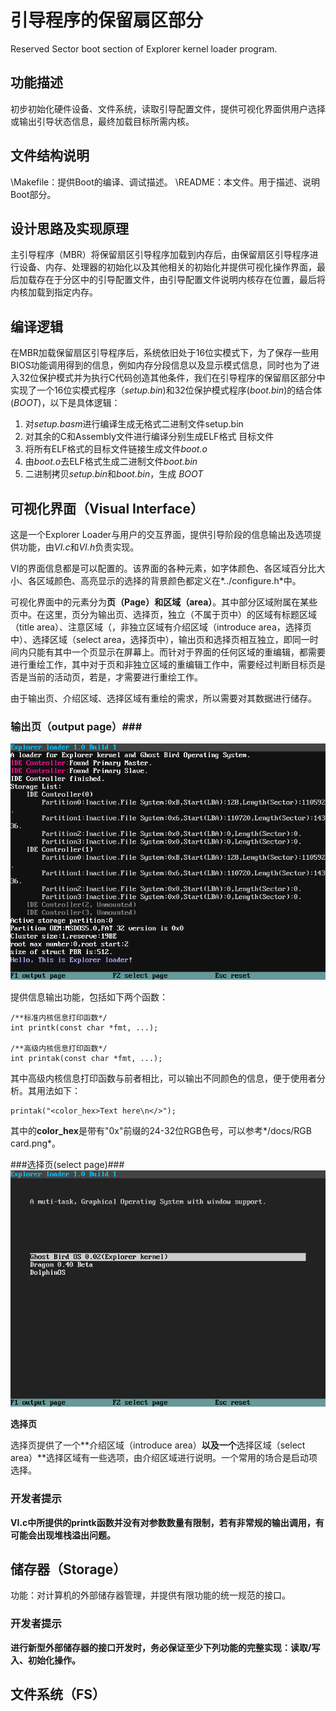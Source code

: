 # 引导程序的保留扇区部分 #
Reserved Sector boot section of Explorer kernel loader program.

## 功能描述 ##
初步初始化硬件设备、文件系统，读取引导配置文件，提供可视化界面供用户选择或输出引导状态信息，最终加载目标所需内核。

## 文件结构说明 ##
\Makefile：提供Boot的编译、调试描述。
\README：本文件。用于描述、说明Boot部分。

## 设计思路及实现原理 ##
主引导程序（MBR）将保留扇区引导程序加载到内存后，由保留扇区引导程序进行设备、内存、处理器的初始化以及其他相关的初始化并提供可视化操作界面，最后加载存在于分区中的引导配置文件，由引导配置文件说明内核存在位置，最后将内核加载到指定内存。

## 编译逻辑 ##
在MBR加载保留扇区引导程序后，系统依旧处于16位实模式下，为了保存一些用BIOS功能调用得到的信息，例如内存分段信息以及显示模式信息，同时也为了进入32位保护模式并为执行C代码创造其他条件，我们在引导程序的保留扇区部分中实现了一个16位实模式程序（*setup.bin*)和32位保护模式程序(*boot.bin*)的结合体(*BOOT*)，以下是具体逻辑：

1. 对*setup.basm*进行编译生成无格式二进制文件setup.bin
2. 对其余的C和Assembly文件进行编译分别生成ELF格式
目标文件
3. 将所有ELF格式的目标文件链接生成文件*boot.o*
4. 由*boot.o*去ELF格式生成二进制文件*boot.bin*
5. 二进制拷贝*setup.bin*和*boot.bin*，生成 *BOOT*


## 可视化界面（Visual Interface） ##
这是一个Explorer Loader与用户的交互界面，提供引导阶段的信息输出及选项提供功能，由*VI.c*和*VI.h*负责实现。

VI的界面信息都是可以配置的。该界面的各种元素，如字体颜色、各区域百分比大小、各区域颜色、高亮显示的选择的背景颜色都定义在*../configure.h*中。

可视化界面中的元素分为**页（Page）**和**区域（area）**。其中部分区域附属在某些页中。在这里，页分为输出页、选择页，独立（不属于页中）的区域有标题区域（title area）、注意区域（，非独立区域有介绍区域（introduce area，选择页中）、选择区域（select area，选择页中），输出页和选择页相互独立，即同一时间内只能有其中一个页显示在屏幕上。而针对于界面的任何区域的重编辑，都需要进行重绘工作，其中对于页和非独立区域的重编辑工作中，需要经过判断目标页是否是当前的活动页，若是，才需要进行重绘工作。

由于输出页、介绍区域、选择区域有重绘的需求，所以需要对其数据进行储存。

### 输出页（output page）###
![](output.png "输出页")

提供信息输出功能，包括如下两个函数：

    /**标准内核信息打印函数*/
    int printk(const char *fmt, ...);
    
    /**高级内核信息打印函数*/
    int printak(const char *fmt, ...);

其中高级内核信息打印函数与前者相比，可以输出不同颜色的信息，便于使用者分析。其用法如下：

    printak("<color_hex>Text here\n</>");

其中的**color_hex**是带有"0x"前缀的24-32位RGB色号，可以参考*/docs/RGB card.png*。

###选择页(select page)###
![](select.png "选择页")

**选择页**

选择页提供了一个**介绍区域（introduce area）**以及一个**选择区域（select area）**选择区域有一些选项，由介绍区域进行说明。一个常用的场合是启动项选择。




### 开发者提示 ###
**VI.c中所提供的printk函数并没有对参数数量有限制，若有非常规的输出调用，有可能会出现堆栈溢出问题。**

## 储存器（Storage） ##
功能：对计算机的外部储存器管理，并提供有限功能的统一规范的接口。

### 开发者提示 ###
**进行新型外部储存器的接口开发时，务必保证至少下列功能的完整实现：读取/写入、初始化操作。**

## 文件系统（FS） ##
